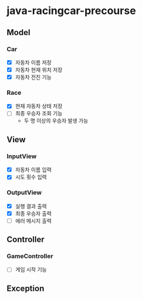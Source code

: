 # java-racingcar-precourse

## Model
### Car
- [x] 자동차 이름 저장
- [x] 자동차 현재 위치 저장
- [x] 자동차 전진 기능
### Race
- [x] 현재 자동차 상태 저장
- [ ] 최종 우승자 조회 기능
    - 두 명 이상의 우승자 발생 가능
## View
### InputView
- [x] 자동차 이름 입력
- [x] 시도 횟수 입력
### OutputView
- [x] 실행 결과 출력
- [x] 최종 우승자 출력
- [ ] 에러 메시지 출력
## Controller
### GameController
- [ ] 게임 시작 기능
## Exception